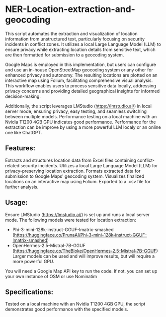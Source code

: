 # NER-Location-extraction-and-geocoding
This script automates the extraction and visualization of location information from unstructured text, particularly focusing on security incidents in conflict zones. It utilizes a local Large Language Model (LLM) to ensure privacy while extracting location details from sensitive text, which are then formatted for submission to a geocoding system. 

Google Maps is employed in this implementation, but users can configure and use an in-house OpenStreetMap geocoding system or any other for enhanced privacy and autonomy. The resulting locations are plotted on an interactive map using Folium, facilitating comprehensive visual analysis. This workflow enables users to process sensitive data locally, addressing privacy concerns and providing detailed geographical insights for informed decision-making.

Additionally, the script leverages LMStudio (https://lmstudio.ai/) in local server mode, ensuring privacy, easy testing, and seamless switching between multiple models. Performance testing on a local machine with an Nvidia T1200 4GB GPU indicates good performance. Performance for the extraction can be improve by using a more powerful LLM localy or an online one like ChatGPT.
  

## Features:

Extracts and structures location data from Excel files containing conflict-related security incidents.
Utilizes a local Large Language Model (LLM) for privacy-preserving location extraction.
Formats extracted data for submission to Google Maps' geocoding system.
Visualizes finalized locations on an interactive map using Folium.
Exported to a .csv file for further analysis.

## Usage:

Ensure LMStudio (https://lmstudio.ai/) is set up and runs a local server mode.
The following models were tested for location extraction:
- Phi-3-mini-128k-instruct-GGUF-Imatrix-smashed (https://huggingface.co/PrunaAI/Phi-3-mini-128k-instruct-GGUF-Imatrix-smashed)
- OpenHermes-2.5-Mistral-7B-GGUF (https://huggingface.co/TheBloke/OpenHermes-2.5-Mistral-7B-GGUF)
Larger models can be used and will improve results, but will require a more powerful GPU.

You will need a Google Map API key to run the code. If not, you can set up your own instance of OSM or use Nominatim

## Specifications:
Tested on a local machine with an Nvidia T1200 4GB GPU, the script demonstrates good performance with the specified models.
